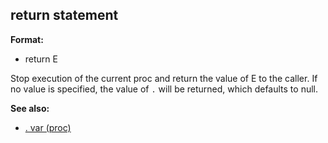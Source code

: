 ## return statement

**Format:**
+   return E


Stop execution of the current proc and return the value of E to
the caller. If no value is specified, the value of `.` will be returned,
which defaults to null.

**See also:**
+   [. var (proc)](/ref/proc/var/%2e.md) <!-- -->